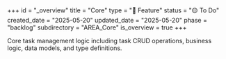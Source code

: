 +++
id = "_overview"
title = "Core"
type = "🌟 Feature"
status = "🟡 To Do"
created_date = "2025-05-20"
updated_date = "2025-05-20"
phase = "backlog"
subdirectory = "AREA_Core"
is_overview = true
+++

Core task management logic including task CRUD operations, business logic, data models, and type definitions.
